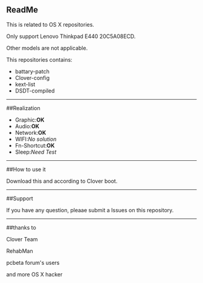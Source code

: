 ## ReadMe
This is related to OS X repositories.

Only support Lenovo Thinkpad E440 20C5A08ECD.

Other models are not applicable.

This repositories contains:

* battary-patch
* Clover-config
* kext-list
* DSDT-compiled

----------------
##Realization

- Graphic:**OK**
- Audio:**OK**
- Network:**OK**
- WIFI:_No solution_
- Fn-Shortcut:**OK**
- Sleep:_Need Test_

----------------
##How to use it

Download this and according to Clover boot.

----------------
##Support

If you have any question, pleaae submit a Issues on this repository.

----------------
##thanks to

Clover Team

RehabMan

pcbeta forum's users

and more OS X hacker
